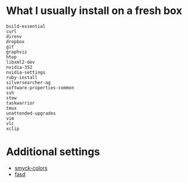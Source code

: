 # What I usually install on a fresh box

```
build-essential
curl
direnv
dropbox
git
graphviz
htop
libxml2-dev
nvidia-352
nvidia-settings
ruby-install
silversearcher-ag
software-properties-common
ssh
stow
taskwarrior
tmux
unattended-upgrades
vim
vlc
xclip
```

# Additional settings

* [smyck-colors](https://github.com/vcavallo/gnome-terminal-colors-smyck)
* [fasd](https://github.com/clvv/fasd)
